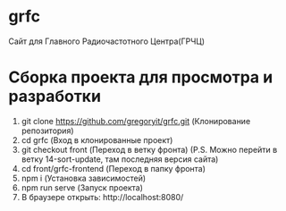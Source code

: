 # grfc
Сайт для Главного Радиочастотного Центра(ГРЧЦ)

# Сборка проекта для просмотра и разработки
1. git clone https://github.com/gregoryit/grfc.git (Клонирование репозитория)
2. cd grfc (Вход в клонированные проект)
3. git checkout front (Переход в ветку фронта) (P.S. Можно перейти в ветку 14-sort-update, там последняя версия сайта)
4. cd front/grfc-frontend (Переход в папку фронта)
5. npm i (Установка зависимостей)
6. npm run serve (Запуск проекта)
7. В браузере открыть: http://localhost:8080/

